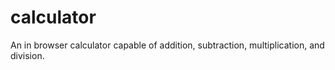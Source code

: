 # calculator
An in browser calculator capable of addition, subtraction, multiplication, and division.
